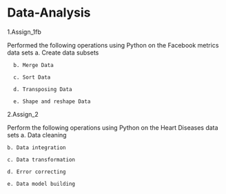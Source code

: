 # Data-Analysis

1.Assign_1fb

Performed the following operations using Python on the Facebook metrics data sets
      a. Create data subsets
      
      b. Merge Data
      
      c. Sort Data
      
      d. Transposing Data
      
      e. Shape and reshape Data

2.Assign_2

Perform the following operations using Python on the Heart Diseases data sets
    a. Data cleaning
    
    b. Data integration
    
    c. Data transformation
    
    d. Error correcting
    
    e. Data model building


